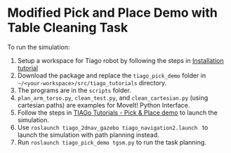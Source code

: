 # Modified Pick and Place Demo with Table Cleaning Task

To run the simulation:
  1. Setup a workspace for Tiago robot by following the steps in [Installation tutorial](https://wiki.ros.org/Robots/TIAGo/Tutorials/Installation/InstallUbuntuAndROS)
  2. Download the package and replace the `tiago_pick_demo` folder in `~/<your-workspace>/src/tiago_tutorials` directory.
  3. The programs are in the `scripts` folder.
  4. `plan_arm_torso.py`, `clean_test.py`, and `clean_cartesian.py` (using cartesian paths) are examples for MoveIt! Python Interface.
  5. Follow the steps in [TIAGo Tutorials - Pick & Place demo](https://wiki.ros.org/Robots/TIAGo/Tutorials/MoveIt/Pick_place) to launch the simulation.
  6. Use `roslaunch tiago_2dnav_gazebo tiago_navigation2.launch ` to launch the simulation with path planning instead.
  7. Run `roslaunch tiago_pick_demo tgsm.py` to run the task planning.
  
